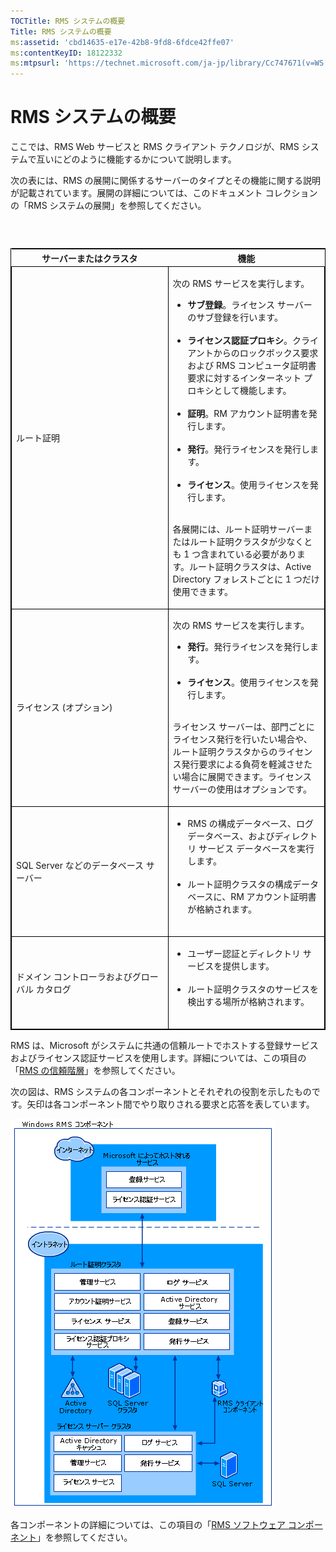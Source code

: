 ```yaml
---
TOCTitle: RMS システムの概要
Title: RMS システムの概要
ms:assetid: 'cbd14635-e17e-42b8-9fd8-6fdce42ffe07'
ms:contentKeyID: 18122332
ms:mtpsurl: 'https://technet.microsoft.com/ja-jp/library/Cc747671(v=WS.10)'
---
```


RMS システムの概要
==================

ここでは、RMS Web サービスと RMS クライアント テクノロジが、RMS システムで互いにどのように機能するかについて説明します。

次の表には、RMS の展開に関係するサーバーのタイプとその機能に関する説明が記載されています。展開の詳細については、このドキュメント コレクションの「RMS システムの展開」を参照してください。

###  

<p> </p>
<table style="border:1px solid black;">
<colgroup>
<col width="50%" />
<col width="50%" />
</colgroup>
<thead>
<tr class="header">
<th>サーバーまたはクラスタ</th>
<th>機能</th>
</tr>
</thead>
<tbody>
<tr class="odd">
<td style="border:1px solid black;"><p>ルート証明</p></td>
<td style="border:1px solid black;"><p>次の RMS サービスを実行します。</p>
<ul>
<li><strong>サブ登録</strong>。ライセンス サーバーのサブ登録を行います。<br />
<br />
</li>
<li><strong>ライセンス認証プロキシ</strong>。クライアントからのロックボックス要求および RMS コンピュータ証明書要求に対するインターネット プロキシとして機能します。<br />
<br />
</li>
<li><strong>証明</strong>。RM アカウント証明書を発行します。<br />
<br />
</li>
<li><strong>発行</strong>。発行ライセンスを発行します。<br />
<br />
</li>
<li><strong>ライセンス</strong>。使用ライセンスを発行します。<br />
<br />
</li>
</ul>
<p>各展開には、ルート証明サーバーまたはルート証明クラスタが少なくとも 1 つ含まれている必要があります。ルート証明クラスタは、Active Directory フォレストごとに 1 つだけ使用できます。</p></td>
</tr>
<tr class="even">
<td style="border:1px solid black;"><p>ライセンス (オプション)</p></td>
<td style="border:1px solid black;"><p>次の RMS サービスを実行します。</p>
<ul>
<li><strong>発行</strong>。発行ライセンスを発行します。<br />
<br />
</li>
<li><strong>ライセンス</strong>。使用ライセンスを発行します。<br />
<br />
</li>
</ul>
<p>ライセンス サーバーは、部門ごとにライセンス発行を行いたい場合や、ルート証明クラスタからのライセンス発行要求による負荷を軽減させたい場合に展開できます。ライセンス サーバーの使用はオプションです。</p></td>
</tr>
<tr class="odd">
<td style="border:1px solid black;"><p>SQL Server などのデータベース サーバー</p></td>
<td style="border:1px solid black;"><ul>
<li>RMS の構成データベース、ログ データベース、およびディレクトリ サービス データベースを実行します。<br />
<br />
</li>
<li>ルート証明クラスタの構成データベースに、RM アカウント証明書が格納されます。<br />
<br />
</li>
</ul></td>
</tr>
<tr class="even">
<td style="border:1px solid black;"><p>ドメイン コントローラおよびグローバル カタログ</p></td>
<td style="border:1px solid black;"><ul>
<li>ユーザー認証とディレクトリ サービスを提供します。<br />
<br />
</li>
<li>ルート証明クラスタのサービスを検出する場所が格納されます。<br />
<br />
</li>
</ul></td>
</tr>
</tbody>
</table>
<p> </p>

RMS は、Microsoft がシステムに共通の信頼ルートでホストする登録サービスおよびライセンス認証サービスを使用します。詳細については、この項目の「[RMS の信頼階層](https://technet.microsoft.com/2d44182f-a653-4383-aba1-dade53f7cf9a)」を参照してください。

次の図は、RMS システムの各コンポーネントとそれぞれの役割を示したものです。矢印は各コンポーネント間でやり取りされる要求と応答を表しています。

![](images/Cc747671.29138741-d45c-459b-8ead-b9bc3f708dd5(WS.10).gif)

各コンポーネントの詳細については、この項目の「[RMS ソフトウェア コンポーネント](https://technet.microsoft.com/e38a840e-f390-48fd-8354-50108a64f5ca)」を参照してください。
